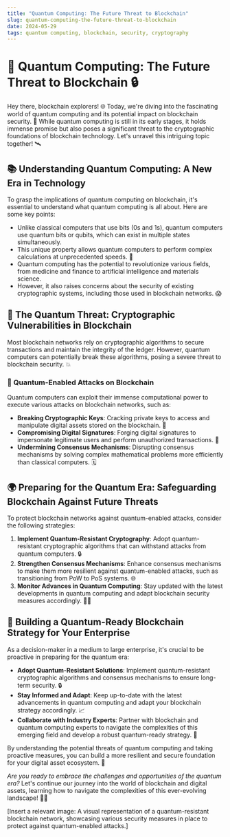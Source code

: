 ```yaml
---
title: "Quantum Computing: The Future Threat to Blockchain"
slug: quantum-computing-the-future-threat-to-blockchain
date: 2024-05-29
tags: quantum computing, blockchain, security, cryptography
---
```


# 🚀 Quantum Computing: The Future Threat to Blockchain 🔒

Hey there, blockchain explorers! 🌐 Today, we're diving into the fascinating world of quantum computing and its potential impact on blockchain security. 🤯 While quantum computing is still in its early stages, it holds immense promise but also poses a significant threat to the cryptographic foundations of blockchain technology. Let's unravel this intriguing topic together! 🛰️

## 📚 Understanding Quantum Computing: A New Era in Technology

To grasp the implications of quantum computing on blockchain, it's essential to understand what quantum computing is all about. Here are some key points:

- Unlike classical computers that use bits (0s and 1s), quantum computers use quantum bits or qubits, which can exist in multiple states simultaneously.
- This unique property allows quantum computers to perform complex calculations at unprecedented speeds. 🚀
- Quantum computing has the potential to revolutionize various fields, from medicine and finance to artificial intelligence and materials science.
- However, it also raises concerns about the security of existing cryptographic systems, including those used in blockchain networks. 😱

## 🔑 The Quantum Threat: Cryptographic Vulnerabilities in Blockchain

Most blockchain networks rely on cryptographic algorithms to secure transactions and maintain the integrity of the ledger. However, quantum computers can potentially break these algorithms, posing a severe threat to blockchain security. 💥

### 🔎 Quantum-Enabled Attacks on Blockchain

Quantum computers can exploit their immense computational power to execute various attacks on blockchain networks, such as:

- **Breaking Cryptographic Keys**: Cracking private keys to access and manipulate digital assets stored on the blockchain. 🔑
- **Compromising Digital Signatures**: Forging digital signatures to impersonate legitimate users and perform unauthorized transactions. 📝
- **Undermining Consensus Mechanisms**: Disrupting consensus mechanisms by solving complex mathematical problems more efficiently than classical computers. 🗓️

## 🌍 Preparing for the Quantum Era: Safeguarding Blockchain Against Future Threats

To protect blockchain networks against quantum-enabled attacks, consider the following strategies:

1. **Implement Quantum-Resistant Cryptography**: Adopt quantum-resistant cryptographic algorithms that can withstand attacks from quantum computers. 🔒
2. **Strengthen Consensus Mechanisms**: Enhance consensus mechanisms to make them more resilient against quantum-enabled attacks, such as transitioning from PoW to PoS systems. 🌐
3. **Monitor Advances in Quantum Computing**: Stay updated with the latest developments in quantum computing and adapt blockchain security measures accordingly. 🕵️‍♂️

## 🏢 Building a Quantum-Ready Blockchain Strategy for Your Enterprise

As a decision-maker in a medium to large enterprise, it's crucial to be proactive in preparing for the quantum era:

- **Adopt Quantum-Resistant Solutions**: Implement quantum-resistant cryptographic algorithms and consensus mechanisms to ensure long-term security. 🔒
- **Stay Informed and Adapt**: Keep up-to-date with the latest advancements in quantum computing and adapt your blockchain strategy accordingly. 📈
- **Collaborate with Industry Experts**: Partner with blockchain and quantum computing experts to navigate the complexities of this emerging field and develop a robust quantum-ready strategy. 🤝

By understanding the potential threats of quantum computing and taking proactive measures, you can build a more resilient and secure foundation for your digital asset ecosystem. 💪

*Are you ready to embrace the challenges and opportunities of the quantum era?* Let's continue our journey into the world of blockchain and digital assets, learning how to navigate the complexities of this ever-evolving landscape! 🚀✨

[Insert a relevant image: A visual representation of a quantum-resistant blockchain network, showcasing various security measures in place to protect against quantum-enabled attacks.]
